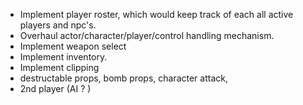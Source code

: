 
-  Implement player roster, which would keep track of each all active players and npc's.
-  Overhaul actor/character/player/control handling mechanism.
-  Implement weapon select
-  Implement inventory.
-  Implement clipping
-  destructable props, bomb props, character attack,
-  2nd player (AI ? )

